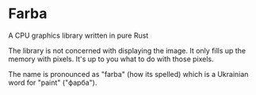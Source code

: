# Farba

A CPU graphics library written in pure Rust 

The library is not concerned with displaying the image. It only fills up the memory with pixels. It's up to you what to do with those pixels.

The name is pronounced as "farba" (how its spelled) which is a Ukrainian word for "paint" ("фарба").